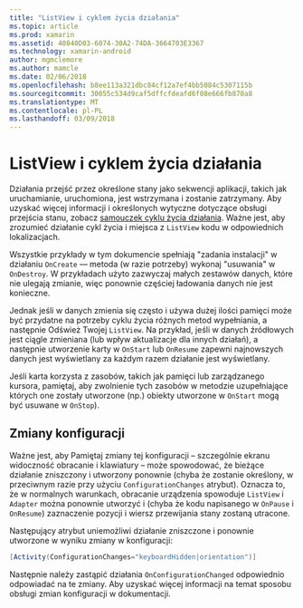 ```yaml
---
title: "ListView i cyklem życia działania"
ms.topic: article
ms.prod: xamarin
ms.assetid: 40840D03-6074-30A2-74DA-3664703E3367
ms.technology: xamarin-android
author: mgmclemore
ms.author: mamcle
ms.date: 02/06/2018
ms.openlocfilehash: b8ee113a321dbc84cf12a7ef4bb5084c5307115b
ms.sourcegitcommit: 30055c534d9caf5dffcfdeafd6f08e666fb870a8
ms.translationtype: MT
ms.contentlocale: pl-PL
ms.lasthandoff: 03/09/2018
---
```

# <a name="listview-and-the-activity-lifecycle"></a>ListView i cyklem życia działania

Działania przejść przez określone stany jako sekwencji aplikacji, takich jak uruchamianie, uruchomiona, jest wstrzymana i zostanie zatrzymany. Aby uzyskać więcej informacji i określonych wytyczne dotyczące obsługi przejścia stanu, zobacz [samouczek cyklu życia działania](~/android/app-fundamentals/activity-lifecycle/index.md).
Ważne jest, aby zrozumieć działanie cykl życia i miejsca z `ListView` kodu w odpowiednich lokalizacjach.

Wszystkie przykłady w tym dokumencie spełniają "zadania instalacji" w działaniu `OnCreate` — metoda (w razie potrzeby) wykonaj "usuwania" w `OnDestroy`. W przykładach użyto zazwyczaj małych zestawów danych, które nie ulegają zmianie, więc ponownie częściej ładowania danych nie jest konieczne.

Jednak jeśli w danych zmienia się często i używa dużej ilości pamięci może być przydatne na potrzeby cyklu życia różnych metod wypełniania, a następnie Odśwież Twojej `ListView`. Na przykład, jeśli w danych źródłowych jest ciągle zmieniana (lub wpływ aktualizacje dla innych działań), a następnie utworzenie karty w `OnStart` lub `OnResume` zapewni najnowszych danych jest wyświetlany za każdym razem działanie jest wyświetlany.

Jeśli karta korzysta z zasobów, takich jak pamięci lub zarządzanego kursora, pamiętaj, aby zwolnienie tych zasobów w metodzie uzupełniające których one zostały utworzone (np.) obiekty utworzone w `OnStart` mogą być usuwane w `OnStop`).


## <a name="configuration-changes"></a>Zmiany konfiguracji

Ważne jest, aby Pamiętaj zmiany tej konfiguracji &ndash; szczególnie ekranu widoczność obracanie i klawiatury &ndash; może spowodować, że bieżące działanie zniszczony i utworzony ponownie (chyba że zostanie określony, w przeciwnym razie przy użyciu `ConfigurationChanges` atrybut). Oznacza to, że w normalnych warunkach, obracanie urządzenia spowoduje `ListView` i `Adapter` można ponownie utworzyć i (chyba że kodu napisanego w `OnPause` i `OnResume`) zaznaczenie pozycji i wiersz przewijania stany zostaną utracone.

Następujący atrybut uniemożliwi działanie zniszczone i ponownie utworzone w wyniku zmiany w konfiguracji:

```csharp
[Activity(ConfigurationChanges="keyboardHidden|orientation")]
```

Następnie należy zastąpić działania `OnConfigurationChanged` odpowiednio odpowiadać na te zmiany. Aby uzyskać więcej informacji na temat sposobu obsługi zmian konfiguracji w dokumentacji.

